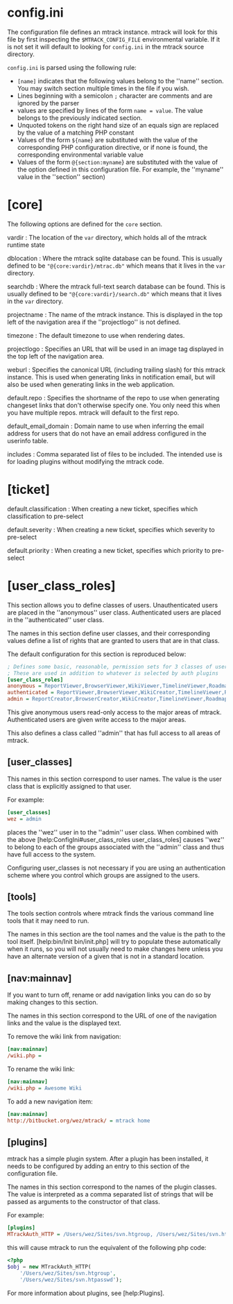 # config.ini

The configuration file defines an mtrack instance.  mtrack will look for this
file by first inspecting the `$MTRACK_CONFIG_FILE` environmental variable.
If it is not set it will default to looking for `config.ini` in the mtrack
source directory.

`config.ini` is parsed using the following rule:

 * `[name]` indicates that the following values belong to the ''name'' section.  You may switch section multiple times in the file if you wish.
 * Lines beginning with a semicolon `;` character are comments and are ignored by the parser
 * values are specified by lines of the form `name = value`.  The value belongs to the previously indicated section.
 * Unquoted tokens on the right hand size of an equals sign are replaced by the value of a matching PHP constant
 * Values of the form `${name`} are substituted with the value of the corresponding PHP configuration directive, or if none is found, the corresponding environmental variable value
 * Values of the form `@{section:myname`} are substituted with the value of the option defined in this configuration file.  For example, the ''myname'' value in the ''section'' section)

# [core]

The following options are defined for the `core` section.

vardir
:  The location of the `var` directory, which holds all of the mtrack
	runtime state

dblocation
: 	Where the mtrack sqlite database can be found.  This is usually defined
	to be `"@{core:vardir}/mtrac.db"` which means that it lives in the
	`var` directory.

searchdb
:	Where the mtrack full-text search database can be found.  This is usually
	defined to be `"@{core:vardir}/search.db"` which means that it lives in
	the `var` directory.

projectname
: 	The name of the mtrack instance.  This is displayed in the top left of
	the navigation area if the ''projectlogo'' is not defined.

timezone
: 	The default timezone to use when rendering dates.

projectlogo
: 	Specifies an URL that will be used in an image tag displayed in the top
	left of the navigation area.

weburl
: 	Specifies the canonical URL (including trailing slash) for this mtrack
	instance.  This is used when generating links in notification email,
	but will also be used when generating links in the web application.

default.repo
: 	Specifies the shortname of the repo to use when generating changeset
	links that don't otherwise specify one.  You only need this when you
	have multiple repos.  mtrack will default to the first repo.

default_email_domain
: 	Domain name to use when inferring the email address for users that do
	not have an email address configured in the userinfo table.

includes
: 	Comma separated list of files to be included.  The intended use is for
	loading plugins without modifying the mtrack code.

# [ticket]

default.classification
: 	When creating a new ticket, specifies which classification to pre-select

default.severity
: 	When creating a new ticket, specifies which severity to pre-select

default.priority
: 	When creating a new ticket, specifies which priority to pre-select

# [user_class_roles]

This section allows you to define classes of users.  Unauthenticated users are
placed in the ''anonymous'' user class.  Authenticated users are placed in the
''authenticated'' user class.

The names in this section define user classes, and their corresponding values
define a list of rights that are granted to users that are in that class.

The default configuration for this section is reproduced below:

```ini
; Defines some basic, reasonable, permission sets for 3 classes of user.
; These are used in addition to whatever is selected by auth plugins
[user_class_roles]
anonymous = ReportViewer,BrowserViewer,WikiViewer,TimelineViewer,RoadmapViewer,TicketViewer
authenticated = ReportViewer,BrowserViewer,WikiCreator,TimelineViewer,RoadmapViewer,TicketCreator
admin = ReportCreator,BrowserCreator,WikiCreator,TimelineViewer,RoadmapCreator,TicketCreator,EnumerationCreator,ComponentCreator,ProjectCreator
```

This give anonymous users read-only access to the major areas of mtrack.
Authenticated users are given write access to the major areas.

This also defines a class called ''admin'' that has full access to all areas of mtrack.

## [user_classes]

This names in this section correspond to user names.  The value is the user class that is explicitly assigned to that user.

For example:

```ini
[user_classes]
wez = admin
```

places the ''wez'' user in to the ''admin'' user class.  When combined with the
above [help:ConfigIni#user_class_roles user_class_roles] causes ''wez'' to
belong to each of the groups associated with the ''admin'' class and thus have
full access to the system.

Configuring user_classes is not necessary if you are using an authentication
scheme where you control which groups are assigned to the users.

## [tools]

The tools section controls where mtrack finds the various command line tools
that it may need to run.

The names in this section are the tool names and the value is the path to the
tool itself.  [help:bin/Init bin/init.php] will try to populate these
automatically when it runs, so you will not usually need to make changes here
unless you have an alternate version of a given that is not in a standard
location.

## \[nav:mainnav]

If you want to turn off, rename or add navigation links you can do so by
making changes to this section.

The names in this section correspond to the URL of one of the navigation links
and the value is the displayed text.

To remove the wiki link from navigation:

```ini
[nav:mainnav]
/wiki.php =
```

To rename the wiki link:

```ini
[nav:mainnav]
/wiki.php = Awesome Wiki
```

To add a new navigation item:

```ini
[nav:mainnav]
http://bitbucket.org/wez/mtrack/ = mtrack home
```

## [plugins]

mtrack has a simple plugin system.  After a plugin has been installed, it needs
to be configured by adding an entry to this section of the configuration file.

The names in this section correspond to the names of the plugin classes.
The value is interpreted as a comma separated list of strings that will
be passed as arguments to the constructor of that class.

For example:

```ini
[plugins]
MTrackAuth_HTTP = /Users/wez/Sites/svn.htgroup, /Users/wez/Sites/svn.htpasswd
```

this will cause mtrack to run the equivalent of the following php code:

```php
<?php
$obj = new MTrackAuth_HTTP(
	'/Users/wez/Sites/svn.htgroup',
	'/Users/wez/Sites/svn.htpasswd');
```

For more information about plugins, see [help:Plugins].

